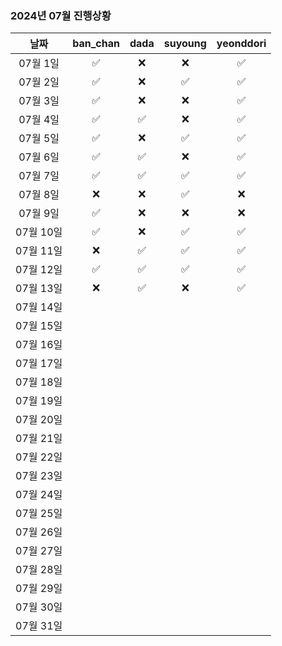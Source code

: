 ### 2024년 07월 진행상황
| 날짜 | ban_chan | dada | suyoung | yeonddori |
|:---:|:---:|:---:|:---:|:---:|
| 07월 1일 | ✅ | ❌ | ❌ | ✅ |
| 07월 2일 | ✅ | ❌ | ✅ | ✅ |
| 07월 3일 | ✅ | ❌ | ❌ | ✅ |
| 07월 4일 | ✅ | ✅ | ❌ | ✅ |
| 07월 5일 | ✅ | ❌ | ✅ | ✅ |
| 07월 6일 | ✅ | ✅ | ❌ | ✅ |
| 07월 7일 | ✅ | ✅ | ✅ | ✅ |
| 07월 8일 | ❌ | ❌ | ✅ | ❌ |
| 07월 9일 | ✅ | ❌ | ❌ | ❌ |
| 07월 10일 | ✅ | ❌ | ✅ | ✅ |
| 07월 11일 | ❌ | ✅ | ✅ | ✅ |
| 07월 12일 | ✅ | ✅ | ✅ | ✅ |
| 07월 13일 | ❌ | ✅ | ❌ | ✅ |
| 07월 14일 | | | | |
| 07월 15일 | | | | |
| 07월 16일 | | | | |
| 07월 17일 | | | | |
| 07월 18일 | | | | |
| 07월 19일 | | | | |
| 07월 20일 | | | | |
| 07월 21일 | | | | |
| 07월 22일 | | | | |
| 07월 23일 | | | | |
| 07월 24일 | | | | |
| 07월 25일 | | | | |
| 07월 26일 | | | | |
| 07월 27일 | | | | |
| 07월 28일 | | | | |
| 07월 29일 | | | | |
| 07월 30일 | | | | |
| 07월 31일 | | | | |
